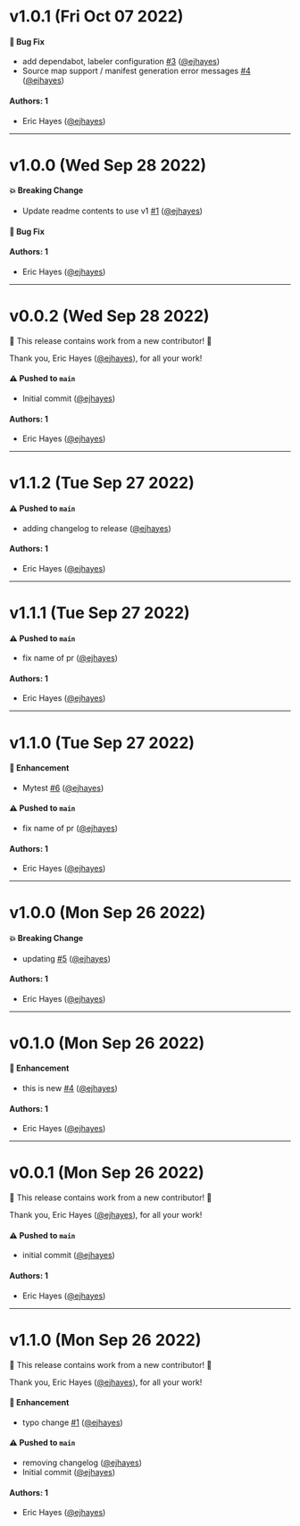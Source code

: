 # v1.0.1 (Fri Oct 07 2022)

#### 🐛 Bug Fix

- add dependabot, labeler configuration [#3](https://github.com/ejhayes/action-argocd-deploy/pull/3) ([@ejhayes](https://github.com/ejhayes))
- Source map support / manifest generation error messages [#4](https://github.com/ejhayes/action-argocd-deploy/pull/4) ([@ejhayes](https://github.com/ejhayes))

#### Authors: 1

- Eric Hayes ([@ejhayes](https://github.com/ejhayes))

---

# v1.0.0 (Wed Sep 28 2022)

#### 💥 Breaking Change

- Update readme contents to use v1 [#1](https://github.com/ejhayes/action-argocd-deploy/pull/1) ([@ejhayes](https://github.com/ejhayes))

#### 🐛 Bug Fix


#### Authors: 1

- Eric Hayes ([@ejhayes](https://github.com/ejhayes))

---

# v0.0.2 (Wed Sep 28 2022)

:tada: This release contains work from a new contributor! :tada:

Thank you, Eric Hayes ([@ejhayes](https://github.com/ejhayes)), for all your work!

#### ⚠️ Pushed to `main`

- Initial commit ([@ejhayes](https://github.com/ejhayes))

#### Authors: 1

- Eric Hayes ([@ejhayes](https://github.com/ejhayes))

---

# v1.1.2 (Tue Sep 27 2022)

#### ⚠️ Pushed to `main`

- adding changelog to release ([@ejhayes](https://github.com/ejhayes))

#### Authors: 1

- Eric Hayes ([@ejhayes](https://github.com/ejhayes))

---

# v1.1.1 (Tue Sep 27 2022)

#### ⚠️ Pushed to `main`

- fix name of pr ([@ejhayes](https://github.com/ejhayes))

#### Authors: 1

- Eric Hayes ([@ejhayes](https://github.com/ejhayes))

---

# v1.1.0 (Tue Sep 27 2022)

#### 🚀 Enhancement

- Mytest [#6](https://github.com/ejhayes/action-argocd-deploy/pull/6) ([@ejhayes](https://github.com/ejhayes))

#### ⚠️ Pushed to `main`

- fix name of pr ([@ejhayes](https://github.com/ejhayes))

#### Authors: 1

- Eric Hayes ([@ejhayes](https://github.com/ejhayes))

---

# v1.0.0 (Mon Sep 26 2022)

#### 💥 Breaking Change

- updating [#5](https://github.com/ejhayes/action-argocd-deploy/pull/5) ([@ejhayes](https://github.com/ejhayes))

#### Authors: 1

- Eric Hayes ([@ejhayes](https://github.com/ejhayes))

---

# v0.1.0 (Mon Sep 26 2022)

#### 🚀 Enhancement

- this is new [#4](https://github.com/ejhayes/action-argocd-deploy/pull/4) ([@ejhayes](https://github.com/ejhayes))

#### Authors: 1

- Eric Hayes ([@ejhayes](https://github.com/ejhayes))

---

# v0.0.1 (Mon Sep 26 2022)

:tada: This release contains work from a new contributor! :tada:

Thank you, Eric Hayes ([@ejhayes](https://github.com/ejhayes)), for all your work!

#### ⚠️ Pushed to `main`

- initial commit ([@ejhayes](https://github.com/ejhayes))

#### Authors: 1

- Eric Hayes ([@ejhayes](https://github.com/ejhayes))

---

# v1.1.0 (Mon Sep 26 2022)

:tada: This release contains work from a new contributor! :tada:

Thank you, Eric Hayes ([@ejhayes](https://github.com/ejhayes)), for all your work!

#### 🚀 Enhancement

- typo change [#1](https://github.com/ejhayes/action-argocd-deploy/pull/1) ([@ejhayes](https://github.com/ejhayes))

#### ⚠️ Pushed to `main`

- removing changelog ([@ejhayes](https://github.com/ejhayes))
- Initial commit ([@ejhayes](https://github.com/ejhayes))

#### Authors: 1

- Eric Hayes ([@ejhayes](https://github.com/ejhayes))
